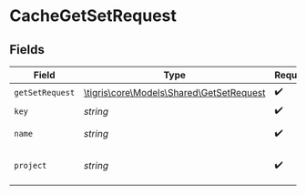 # CacheGetSetRequest


## Fields

| Field                                                                            | Type                                                                             | Required                                                                         | Description                                                                      |
| -------------------------------------------------------------------------------- | -------------------------------------------------------------------------------- | -------------------------------------------------------------------------------- | -------------------------------------------------------------------------------- |
| `getSetRequest`                                                                  | [\tigris\core\Models\Shared\GetSetRequest](../../Models/Shared/GetSetRequest.md) | :heavy_check_mark:                                                               | N/A                                                                              |
| `key`                                                                            | *string*                                                                         | :heavy_check_mark:                                                               | cache key                                                                        |
| `name`                                                                           | *string*                                                                         | :heavy_check_mark:                                                               | cache name                                                                       |
| `project`                                                                        | *string*                                                                         | :heavy_check_mark:                                                               | Tigris project name                                                              |